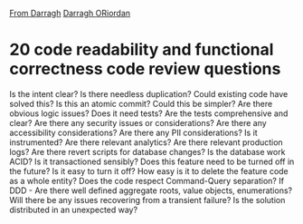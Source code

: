 [From Darragh](https://dev.to/darraghor/20-questions-for-valuable-code-reviews-3g9i)
[Darragh ORiordan](https://www.darraghoriordan.com/)

# 20 code readability and functional correctness code review questions

Is the intent clear?
Is there needless duplication?
Could existing code have solved this?
Is this an atomic commit?
Could this be simpler?
Are there obvious logic issues?
Does it need tests?
Are the tests comprehensive and clear?
Are there any security issues or considerations?
Are there any accessibility considerations?
Are there any PII considerations?
Is it instrumented? Are there relevant analytics? Are there relevant production logs?
Are there revert scripts for database changes?
Is the database work ACID? Is it transactioned sensibly?
Does this feature need to be turned off in the future?
Is it easy to turn it off?
How easy is it to delete the feature code as a whole entity?
Does the code respect Command-Query separation?
If DDD - Are there well defined aggregate roots, value objects, enumerations?
Will there be any issues recovering from a transient failure? Is the solution distributed in an unexpected way?

